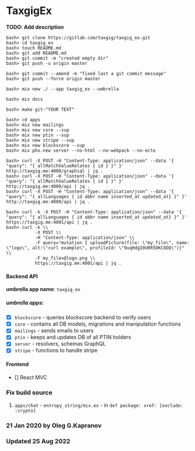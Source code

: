 # TaxgigEx

**TODO: Add description**

```
bash> git clone https://gitlab.com/taxgig/taxgig_ex.git
bash> cd taxgig_ex
bash> touch README.md
bash> git add README.md
bash> git commit -m "created empty dir"
bash> git push -u origin master

bash> git commit --amend -m "fixed last a git commit message"
bash> git push --force origin master

bash> mix new ./ --app taxgig_ex --umbrella

bash> mix docs

bash> make git-"YOUR TEXT"
```

```
bash> cd apps
bash> mix new mailings
bash> mix new core --sup
bash> mix new ptin --sup
bash> mix new stripe --sup
bash> mix new blockscore --sup
bash> mix phx.new server --no-html --no-webpack --no-ecto
```

```
bash> curl -X POST -H "Content-Type: application/json" --data '{ "query": "{ allMatchValueRelates { id } }" }' http://taxgig.me:4000/graphiql | jq .
bash> curl -X POST -H "Content-Type: application/json" --data '{ "query": "{ allMatchValueRelates { id } }" }' http://taxgig.me:4000/api | jq .
bash> curl -X POST -H "Content-Type: application/json" --data '{ "query": "{ allLanguages { id abbr name inserted_at updated_at} }" }' http://taxgig.me:4000/api | jq .

bash> curl -k -X POST -H "Content-Type: application/json" --data '{ "query": "{ allLanguages { id abbr name inserted_at updated_at} }" }' https://taxgig.me:4001/api | jq .
bash> curl -k \\
           -X POST \\
           -H "Content-Type: application/json" \\
           -F query="mutation { uploadPicture(file: \"my_file\", name: \"logo\", alt:\"curl example\", profileId: \"9uqHdgI0URR5OKC8DQ\")}" \\
           -F my_file=@logo.png \\
           https://taxgig.me:4001/api | jq .
```

#### Backend API

**umbrella app name**: `taxgig_ex`

##### umbrella apps:
- [X] `blockscore` - queries blockscore backend to verify users
- [X] `core` - contains all DB models, migrations and manipulation functions
- [X] `mailings` - sends emails to users
- [X] `ptin` - keeps and updates DB of all PTIN holders
- [X] `server` - resolvers, schemas GraphQL
- [X] `stripe` - functions to handle stripe

#### Frontend
- [] React MVC

### Fix build source

1. `apps/chat` - `entropy_string/mix.ex` - in `def package: xref: [exclude: :crypto]`

### 21 Jan 2020 by Oleg G.Kapranov

### Updated 25 Aug 2022

[1]: https://gitlab.com/taxgig/taxgig_ex
[2]: https://paper.dropbox.com/doc/Graph-API--AsyYKWDkl3ycVg1z40YLkKukAg-FNst2XVqeQQW5HBCs0JKH
[3]: https://paper.dropbox.com/doc/Backend-Tech-Documentation-UOhiP5AhK7PsJBJ5ZVKJo
[4]: https://paper.dropbox.com/doc/Backend-API-Documentation-FNst2XVqeQQW5HBCs0JKH
[5]: https://github.com/phoenixframework/phoenix/tree/v1.4.0/installer/templates/phx_umbrella
